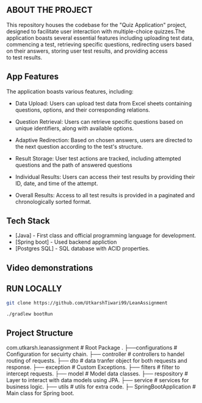  ##   ABOUT THE PROJECT

This repository houses the codebase for the "Quiz Application" project, designed to facilitate user interaction with multiple-choice quizzes.The application boasts several essential features including uploading test data, commencing a test, retrieving specific questions, redirecting users based on their answers, storing user test results, and providing access to test results. 

## App Features

The application boasts various features, including:

   - Data Upload: 
   Users can upload test data from Excel sheets containing questions, options, and their corresponding relations.

   - Question Retrieval: 
   Users can retrieve specific questions based on unique identifiers, along with available options.

   - Adaptive Redirection: 
   Based on chosen answers, users are directed to the next question according to the test's structure.

   - Result Storage:
   User test actions are tracked, including attempted questions and the path of answered questions

   - Individual Results: 
   Users can access their test results by providing their ID, date, and time of the attempt.
   
   - Overall Results: 
   Access to all test results is provided in a paginated and chronologically sorted format.

## Tech Stack

- [Java] - First class and official programming language for development.
- [Spring boot] - Used backend appliction 
- [Postgres SQL] - SQL database with ACID properties. 

## Video demonstrations

## RUN LOCALLY

```bash
git clone https://github.com/UtkarshTiwari99/LeanAssignment
```

```bash
./gradlew bootRun
```

 ## Project Structure

 com.utkarsh.leanassignment     # Root Package
    .
    ├──configurations         # Configuration for secuirty chain.
    ├── controller            # controllers to handel routing of requests.
    ├── dto                   # data tranfer object for both requests and response.
    ├── exception             # Custom Exceptions.
    ├── filters               # filter to intercept requests.
    ├── model                 # Model data classes. 
    ├── respository           # Layer to interact with data models using JPA.
    ├── service               # services for business logic. 
    ├── utils                 # utils for extra code. 
    ├─ SpringBootApplication  # Main class for Spring boot.
